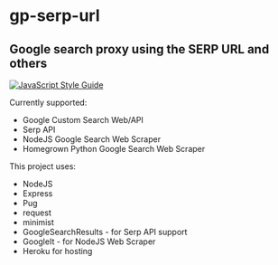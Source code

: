 # gp-serp-url

## Google search proxy using the SERP URL and others

[![JavaScript Style Guide](https://img.shields.io/badge/code_style-standard-brightgreen.svg)](https://standardjs.com)

Currently supported:

- Google Custom Search Web/API
- Serp API
- NodeJS Google Search Web Scraper
- Homegrown Python Google Search Web Scraper

This project uses:
- NodeJS
- Express
- Pug
- request
- minimist
- GoogleSearchResults - for Serp API support
- GoogleIt - for NodeJS Web Scraper
- Heroku for hosting

